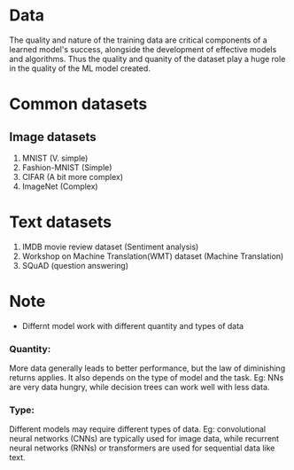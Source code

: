 # Data
The quality and nature of the training data are critical components of a learned model's success, alongside the development of effective models and algorithms. Thus the quality and quanity of the dataset play a huge role in the quality of the ML model created.

# Common datasets

## Image datasets
1. MNIST (V. simple)
2. Fashion-MNIST (Simple)
3. CIFAR (A bit more complex)
4. ImageNet (Complex)

# Text datasets
1. IMDB movie review dataset (Sentiment analysis)
2. Workshop on Machine Translation(WMT) dataset (Machine Translation)
3. SQuAD (question answering)


# Note
- Differnt model work with different quantity and types of data

### Quantity:
More data generally leads to better performance, but the law of diminishing returns applies. It also depends on the type of model and the task.
Eg: NNs are very data hungry, while decision trees can work well with less data.

### Type:
Different models may require different types of data.
Eg: convolutional neural networks (CNNs) are typically used for image data, while recurrent neural networks (RNNs) or transformers are used for sequential data like text.